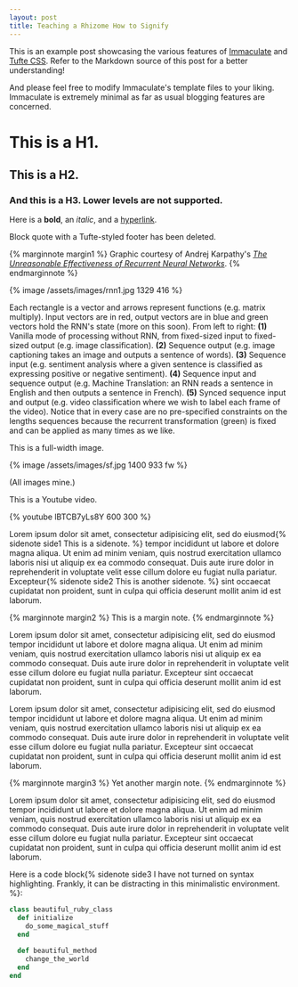 ```yaml
---
layout: post
title: Teaching a Rhizome How to Signify
---
```


This is an example post showcasing the various features of [Immaculate](https://github.com/siawyoung/immaculate) and [Tufte CSS](https://github.com/edwardtufte/tufte-css). Refer to the Markdown source of this post for a better understanding!

And please feel free to modify Immaculate's template files to your liking. Immaculate is extremely minimal as far as usual blogging features are concerned.

# This is a H1.

## This is a H2.

### And this is a H3. Lower levels are not supported.

Here is a **bold**, an *italic*, and a [hyperlink](/#).

Block quote with a Tufte-styled footer has been deleted.

{% marginnote margin1 %}
Graphic courtesy of Andrej Karpathy's [*The Unreasonable Effectiveness of Recurrent Neural Networks*](http://karpathy.github.io/2015/05/21/rnn-effectiveness/).
{% endmarginnote %}

{% image /assets/images/rnn1.jpg 1329 416 %}

Each rectangle is a vector and arrows represent functions (e.g. matrix multiply). Input vectors are in red, output vectors are in blue and green vectors hold the RNN's state (more on this soon). From left to right: **(1)** Vanilla mode of processing without RNN, from fixed-sized input to fixed-sized output (e.g. image classification). **(2)** Sequence output (e.g. image captioning takes an image and outputs a sentence of words). **(3)** Sequence input (e.g. sentiment analysis where a given sentence is classified as expressing positive or negative sentiment). **(4)** Sequence input and sequence output (e.g. Machine Translation: an RNN reads a sentence in English and then outputs a sentence in French). **(5)** Synced sequence input and output (e.g. video classification where we wish to label each frame of the video). Notice that in every case are no pre-specified constraints on the lengths sequences because the recurrent transformation (green) is fixed and can be applied as many times as we like.

This is a full-width image.

{% image /assets/images/sf.jpg 1400 933 fw %}

(All images mine.)

This is a Youtube video.

{% youtube lBTCB7yLs8Y 600 300 %}

Lorem ipsum dolor sit amet, consectetur adipisicing elit, sed do eiusmod{% sidenote side1 This is a sidenote. %} tempor incididunt ut labore et dolore magna aliqua. Ut enim ad minim veniam,
quis nostrud exercitation ullamco laboris nisi ut aliquip ex ea commodo
consequat. Duis aute irure dolor in reprehenderit in voluptate velit esse
cillum dolore eu fugiat nulla pariatur. Excepteur{% sidenote side2 This is another sidenote. %} sint occaecat cupidatat non
proident, sunt in culpa qui officia deserunt mollit anim id est laborum.

{% marginnote margin2 %}
This is a margin note.
{% endmarginnote %}

Lorem ipsum dolor sit amet, consectetur adipisicing elit, sed do eiusmod
tempor incididunt ut labore et dolore magna aliqua. Ut enim ad minim veniam,
quis nostrud exercitation ullamco laboris nisi ut aliquip ex ea commodo
consequat. Duis aute irure dolor in reprehenderit in voluptate velit esse
cillum dolore eu fugiat nulla pariatur. Excepteur sint occaecat cupidatat non
proident, sunt in culpa qui officia deserunt mollit anim id est laborum.

Lorem ipsum dolor sit amet, consectetur adipisicing elit, sed do eiusmod
tempor incididunt ut labore et dolore magna aliqua. Ut enim ad minim veniam,
quis nostrud exercitation ullamco laboris nisi ut aliquip ex ea commodo
consequat. Duis aute irure dolor in reprehenderit in voluptate velit esse
cillum dolore eu fugiat nulla pariatur. Excepteur sint occaecat cupidatat non
proident, sunt in culpa qui officia deserunt mollit anim id est laborum.

{% marginnote margin3 %}
Yet another margin note.
{% endmarginnote %}

Lorem ipsum dolor sit amet, consectetur adipisicing elit, sed do eiusmod
tempor incididunt ut labore et dolore magna aliqua. Ut enim ad minim veniam,
quis nostrud exercitation ullamco laboris nisi ut aliquip ex ea commodo
consequat. Duis aute irure dolor in reprehenderit in voluptate velit esse
cillum dolore eu fugiat nulla pariatur. Excepteur sint occaecat cupidatat non
proident, sunt in culpa qui officia deserunt mollit anim id est laborum.

Here is a code block{% sidenote side3 I have not turned on syntax highlighting. Frankly, it can be distracting in this minimalistic environment. %}:

```ruby
class beautiful_ruby_class
  def initialize
    do_some_magical_stuff
  end

  def beautiful_method
    change_the_world
  end
end
```
